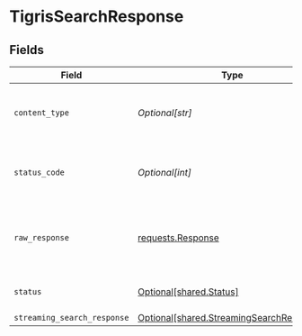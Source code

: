 # TigrisSearchResponse


## Fields

| Field                                                                                          | Type                                                                                           | Required                                                                                       | Description                                                                                    |
| ---------------------------------------------------------------------------------------------- | ---------------------------------------------------------------------------------------------- | ---------------------------------------------------------------------------------------------- | ---------------------------------------------------------------------------------------------- |
| `content_type`                                                                                 | *Optional[str]*                                                                                | :heavy_check_mark:                                                                             | HTTP response content type for this operation                                                  |
| `status_code`                                                                                  | *Optional[int]*                                                                                | :heavy_check_mark:                                                                             | HTTP response status code for this operation                                                   |
| `raw_response`                                                                                 | [requests.Response](https://requests.readthedocs.io/en/latest/api/#requests.Response)          | :heavy_minus_sign:                                                                             | Raw HTTP response; suitable for custom response parsing                                        |
| `status`                                                                                       | [Optional[shared.Status]](undefined/models/shared/status.md)                                   | :heavy_minus_sign:                                                                             | Default error response                                                                         |
| `streaming_search_response`                                                                    | [Optional[shared.StreamingSearchResponse]](undefined/models/shared/streamingsearchresponse.md) | :heavy_minus_sign:                                                                             | OK                                                                                             |